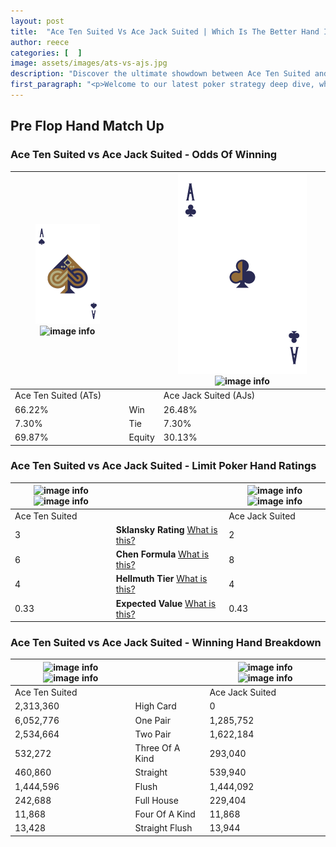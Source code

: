 ```yaml
---
layout: post
title:  "Ace Ten Suited Vs Ace Jack Suited | Which Is The Better Hand In Poker? A Complete Guide"
author: reece
categories: [  ]
image: assets/images/ats-vs-ajs.jpg
description: "Discover the ultimate showdown between Ace Ten Suited and Ace Jack Suited in poker! Uncover the odds, strategies, and scenarios where one hand triumphs over the other. Get ready to up your poker game with this thrilling analysis."
first_paragraph: "<p>Welcome to our latest poker strategy deep dive, where we're pitting two distinct hands against each other in a high-stakes showdown: Ace Ten Suited vs Ace Jack Suited.</p><p>In the dynamic world of poker, every decision counts, and knowing which hand holds the upper hand is key to your success at the table.</p><p>In this article, we'll dissect these two hands, explore the scenarios where one dominates the other, and equip you with the knowledge to make strategic choices that can tip the odds in your favor.</p><p>Get ready to unravel the intriguing dynamics of these poker hands and elevate your game to new heights.</p>"
---
```




[comment]: # (sp0)

## Pre Flop Hand Match Up

<div class="table hand-ratings" markdown="1"> 



### Ace Ten Suited vs Ace Jack Suited - Odds Of Winning


    
| ![image info](assets/images/hand1/a.png) ![image info](assets/images/hand1/ts.png) |  | ![image info](assets/images/hand2/a.png) ![image info](assets/images/hand2/js.png) |
| -------- | -------- | -------- |
| Ace Ten Suited (ATs) |  | Ace Jack Suited (AJs) |
| 66.22% | Win | 26.48% |
| 7.30% | Tie | 7.30% |
| 69.87% | Equity | 30.13% |




[comment]: # (sp1)



### Ace Ten Suited vs Ace Jack Suited - Limit Poker Hand Ratings


    
| ![image info](https://www.riverpairs.com/assets/images/hand1/a.png) ![image info](https://www.riverpairs.com/assets/images/hand1/ts.png) |  | ![image info](https://www.riverpairs.com/assets/images/hand2/a.png) ![image info](https://www.riverpairs.com/assets/images/hand2/js.png) |
| -------- | -------- | -------- |
| Ace Ten Suited |  | Ace Jack Suited |
| 3 | **Sklansky Rating** [What is this?](/sklansky-rating-explained) | 2 |
| 6 | **Chen Formula** [What is this?](/chen-formula-explained) | 8 |
| 4 | **Hellmuth Tier** [What is this?](/Hellmuth-tier-explained) | 4 |
| 0.33 | **Expected Value** [What is this?](/expected-value-explained) | 0.43 |




[comment]: # (sp2)



### Ace Ten Suited vs Ace Jack Suited - Winning Hand Breakdown


    
| ![image info](https://www.riverpairs.com/assets/images/hand1/a.png) ![image info](https://www.riverpairs.com/assets/images/hand1/ts.png) |  | ![image info](https://www.riverpairs.com/assets/images/hand2/a.png) ![image info](https://www.riverpairs.com/assets/images/hand2/js.png) |
| -------- | -------- | -------- |
| Ace Ten Suited |  | Ace Jack Suited |
| 2,313,360 | High Card | 0 |
| 6,052,776 | One Pair | 1,285,752 |
| 2,534,664 | Two Pair | 1,622,184 |
| 532,272 | Three Of A Kind | 293,040 |
| 460,860 | Straight | 539,940 |
| 1,444,596 | Flush | 1,444,092 |
| 242,688 | Full House | 229,404 |
| 11,868 | Four Of A Kind | 11,868 |
| 13,428 | Straight Flush | 13,944 |




[comment]: # (sp3)



</div>

[comment]: # (sp4)



[comment]: # (sp5)

